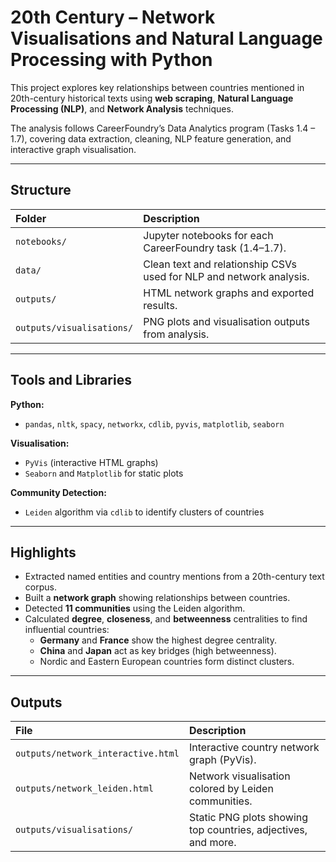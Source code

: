 #  20th Century – Network Visualisations and Natural Language Processing with Python

This project explores key relationships between countries mentioned in 20th-century historical texts using **web scraping**, **Natural Language Processing (NLP)**, and **Network Analysis** techniques.

The analysis follows CareerFoundry’s Data Analytics program (Tasks 1.4 – 1.7), covering data extraction, cleaning, NLP feature generation, and interactive graph visualisation.

---

## Structure

| Folder | Description |
|:--|:--|
| `notebooks/` | Jupyter notebooks for each CareerFoundry task (1.4–1.7). |
| `data/` | Clean text and relationship CSVs used for NLP and network analysis. |
| `outputs/` | HTML network graphs and exported results. |
| `outputs/visualisations/` | PNG plots and visualisation outputs from analysis. |

---

## Tools and Libraries

**Python:**
- `pandas`, `nltk`, `spacy`, `networkx`, `cdlib`, `pyvis`, `matplotlib`, `seaborn`

**Visualisation:**
- `PyVis` (interactive HTML graphs)  
- `Seaborn` and `Matplotlib` for static plots  

**Community Detection:**
- `Leiden` algorithm via `cdlib` to identify clusters of countries

---

## Highlights

- Extracted named entities and country mentions from a 20th-century text corpus.
- Built a **network graph** showing relationships between countries.
- Detected **11 communities** using the Leiden algorithm.
- Calculated **degree**, **closeness**, and **betweenness** centralities to find influential countries:
  - **Germany** and **France** show the highest degree centrality.
  - **China** and **Japan** act as key bridges (high betweenness).
  - Nordic and Eastern European countries form distinct clusters.

---

## Outputs

| File | Description |
|:--|:--|
| `outputs/network_interactive.html` | Interactive country network graph (PyVis). |
| `outputs/network_leiden.html` | Network visualisation colored by Leiden communities. |
| `outputs/visualisations/` | Static PNG plots showing top countries, adjectives, and more. |





